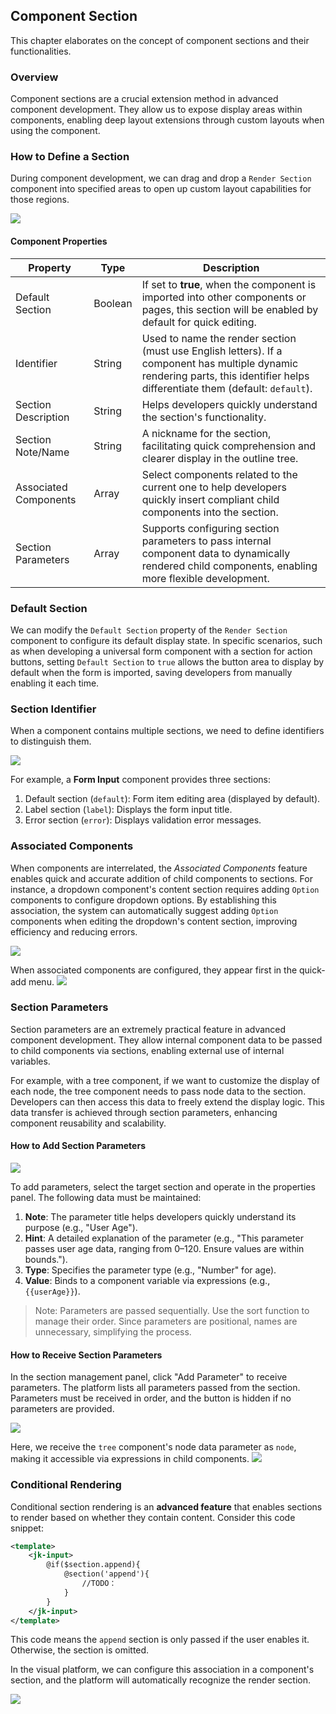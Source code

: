 ## Component Section

This chapter elaborates on the concept of component sections and their functionalities.

### Overview

Component sections are a crucial extension method in advanced component development. They allow us to expose display areas within components, enabling deep layout extensions through custom layouts when using the component.

### How to Define a Section

During component development, we can drag and drop a `Render Section` component into specified areas to open up custom layout capabilities for those regions.

![](/workbench/component-base12.png)

#### Component Properties

| Property           | Type    | Description                                                                                                               |
| ------------------ | ------- | ------------------------------------------------------------------------------------------------------------------------- |
| Default Section    | Boolean | If set to **true**, when the component is imported into other components or pages, this section will be enabled by default for quick editing. |
| Identifier         | String  | Used to name the render section (must use English letters). If a component has multiple dynamic rendering parts, this identifier helps differentiate them (default: `default`). |
| Section Description | String  | Helps developers quickly understand the section's functionality.                                                          |
| Section Note/Name  | String  | A nickname for the section, facilitating quick comprehension and clearer display in the outline tree.                     |
| Associated Components | Array   | Select components related to the current one to help developers quickly insert compliant child components into the section. |
| Section Parameters | Array   | Supports configuring section parameters to pass internal component data to dynamically rendered child components, enabling more flexible development. |

### Default Section

We can modify the `Default Section` property of the `Render Section` component to configure its default display state. In specific scenarios, such as when developing a universal form component with a section for action buttons, setting `Default Section` to `true` allows the button area to display by default when the form is imported, saving developers from manually enabling it each time.

### Section Identifier

When a component contains multiple sections, we need to define identifiers to distinguish them.

![](/workbench/component-section.png)

For example, a **Form Input** component provides three sections:
1. Default section (`default`): Form item editing area (displayed by default).
2. Label section (`label`): Displays the form input title.
3. Error section (`error`): Displays validation error messages.

### Associated Components

When components are interrelated, the *Associated Components* feature enables quick and accurate addition of child components to sections. For instance, a dropdown component's content section requires adding `Option` components to configure dropdown options. By establishing this association, the system can automatically suggest adding `Option` components when editing the dropdown's content section, improving efficiency and reducing errors.

![](/workbench/component-section2.png)

When associated components are configured, they appear first in the quick-add menu.
![](/workbench/component-section3.png)

### Section Parameters

Section parameters are an extremely practical feature in advanced component development. They allow internal component data to be passed to child components via sections, enabling external use of internal variables.

For example, with a tree component, if we want to customize the display of each node, the tree component needs to pass node data to the section. Developers can then access this data to freely extend the display logic. This data transfer is achieved through section parameters, enhancing component reusability and scalability.

#### How to Add Section Parameters

![](/workbench/component-section4.png)

To add parameters, select the target section and operate in the properties panel. The following data must be maintained:
1. **Note**: The parameter title helps developers quickly understand its purpose (e.g., "User Age").
2. **Hint**: A detailed explanation of the parameter (e.g., "This parameter passes user age data, ranging from 0–120. Ensure values are within bounds.").
3. **Type**: Specifies the parameter type (e.g., "Number" for age).
4. **Value**: Binds to a component variable via expressions (e.g., `{{userAge}}`).

> Note: Parameters are passed sequentially. Use the sort function to manage their order. Since parameters are positional, names are unnecessary, simplifying the process.

#### How to Receive Section Parameters

In the section management panel, click "Add Parameter" to receive parameters. The platform lists all parameters passed from the section. Parameters must be received in order, and the button is hidden if no parameters are provided.

![](/workbench/component-section5.png)

Here, we receive the `tree` component's node data parameter as `node`, making it accessible via expressions in child components.
![](/workbench/component-section6.png)

### Conditional Rendering

Conditional section rendering is an **advanced feature** that enables sections to render based on whether they contain content. Consider this code snippet:

```xml
<template>
    <jk-input>
        @if($section.append){
            @section('append'){
                //TODO：
            }
        }
    </jk-input>
</template>
```

This code means the `append` section is only passed if the user enables it. Otherwise, the section is omitted.

In the visual platform, we can configure this association in a component's section, and the platform will automatically recognize the render section.

![](/workbench/component-section7.png)